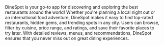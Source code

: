DineSpot is your go-to app for discovering and exploring the best restaurants around the world! Whether you're planning a local night out or an international food adventure, DineSpot makes it easy to find top-rated restaurants, hidden gems, and trending spots in any city. Users can browse, filter by cuisine, price range, and ratings, and save their favorite places to try later. With detailed reviews, menus, and recommendations, DineSpot ensures that you never miss out on great dining experiences.
